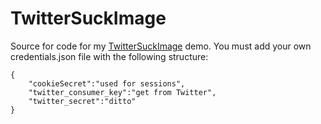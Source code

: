 TwitterSuckImage
===

Source for code for my [TwitterSuckImage](http://twittersuckimage.mybluemix.net/) demo. You must add your own credentials.json file with the following structure:

    {
	    "cookieSecret":"used for sessions",
	    "twitter_consumer_key":"get from Twitter",
	    "twitter_secret":"ditto"
    }
	
